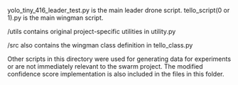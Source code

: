 yolo_tiny_416_leader_test.py is the main leader drone script. tello_script(0 or 1).py is the main wingman script.

/utils contains original project-specific utilities in utility.py

/src also contains the wingman class definition in tello_class.py

Other scripts in this directory were used for generating data for experiments or are not immediately relevant to the swarm project. The modified confidence score implementation is also included in the files in this folder.
